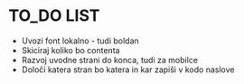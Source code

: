 # TO_DO LIST

- Uvozi font lokalno - tudi boldan
- Skiciraj koliko bo contenta
- Razvoj uvodne strani do konca, tudi za mobilce
- Določi katera stran bo katera in kar zapiši v kodo naslove